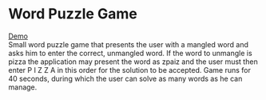 # Word Puzzle Game
<a href="https://word-puzzle-game-535b6.firebaseapp.com" target="_blank">Demo</a>
<br> 
Small word puzzle game that presents the user with a mangled word and  asks him to enter the correct, unmangled word. If the word to unmangle is pizza the application may  present the word as zpaiz and the user must then enter P I Z Z A in this order for the solution to be  accepted. 
Game runs for 40 seconds, during which the user can solve as many words as he can manage.
